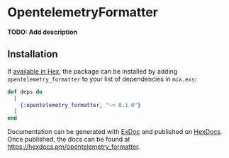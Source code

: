 # OpentelemetryFormatter

**TODO: Add description**

## Installation

If [available in Hex](https://hex.pm/docs/publish), the package can be installed
by adding `opentelemetry_formatter` to your list of dependencies in `mix.exs`:

```elixir
def deps do
  [
    {:opentelemetry_formatter, "~> 0.1.0"}
  ]
end
```

Documentation can be generated with [ExDoc](https://github.com/elixir-lang/ex_doc)
and published on [HexDocs](https://hexdocs.pm). Once published, the docs can
be found at <https://hexdocs.pm/opentelemetry_formatter>.

